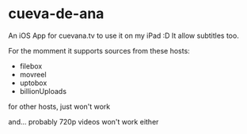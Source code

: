 cueva-de-ana
============

An iOS App for cuevana.tv to use it on my iPad :D  It allow subtitles too.

For the momment it supports sources from these hosts:
- filebox
- movreel
- uptobox
- billionUploads

for other hosts, just won't work

and... probably 720p videos won't work either
